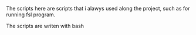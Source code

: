 The scripts here are scripts that i alawys used along the project, such as for running fsl program.

The scripts are writen with bash 
